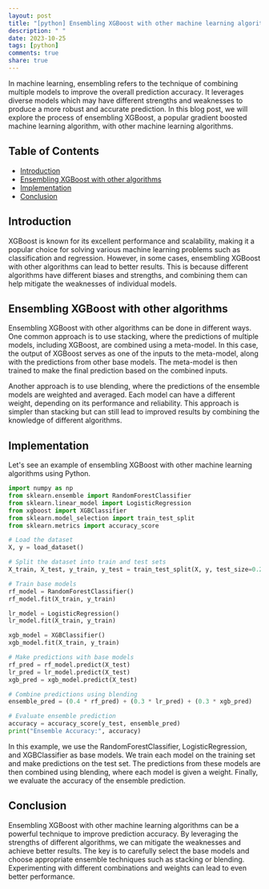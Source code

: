 ```yaml
---
layout: post
title: "[python] Ensembling XGBoost with other machine learning algorithms"
description: " "
date: 2023-10-25
tags: [python]
comments: true
share: true
---
```


In machine learning, ensembling refers to the technique of combining multiple models to improve the overall prediction accuracy. It leverages diverse models which may have different strengths and weaknesses to produce a more robust and accurate prediction. In this blog post, we will explore the process of ensembling XGBoost, a popular gradient boosted machine learning algorithm, with other machine learning algorithms.

## Table of Contents
- [Introduction](#introduction)
- [Ensembling XGBoost with other algorithms](#ensembling-xgboost-with-other-algorithms)
- [Implementation](#implementation)
- [Conclusion](#conclusion)

## Introduction
XGBoost is known for its excellent performance and scalability, making it a popular choice for solving various machine learning problems such as classification and regression. However, in some cases, ensembling XGBoost with other algorithms can lead to better results. This is because different algorithms have different biases and strengths, and combining them can help mitigate the weaknesses of individual models.

## Ensembling XGBoost with other algorithms
Ensembling XGBoost with other algorithms can be done in different ways. One common approach is to use stacking, where the predictions of multiple models, including XGBoost, are combined using a meta-model. In this case, the output of XGBoost serves as one of the inputs to the meta-model, along with the predictions from other base models. The meta-model is then trained to make the final prediction based on the combined inputs.

Another approach is to use blending, where the predictions of the ensemble models are weighted and averaged. Each model can have a different weight, depending on its performance and reliability. This approach is simpler than stacking but can still lead to improved results by combining the knowledge of different algorithms.

## Implementation
Let's see an example of ensembling XGBoost with other machine learning algorithms using Python.

```python
import numpy as np
from sklearn.ensemble import RandomForestClassifier
from sklearn.linear_model import LogisticRegression
from xgboost import XGBClassifier
from sklearn.model_selection import train_test_split
from sklearn.metrics import accuracy_score

# Load the dataset
X, y = load_dataset()

# Split the dataset into train and test sets
X_train, X_test, y_train, y_test = train_test_split(X, y, test_size=0.2, random_state=42)

# Train base models
rf_model = RandomForestClassifier()
rf_model.fit(X_train, y_train)

lr_model = LogisticRegression()
lr_model.fit(X_train, y_train)

xgb_model = XGBClassifier()
xgb_model.fit(X_train, y_train)

# Make predictions with base models
rf_pred = rf_model.predict(X_test)
lr_pred = lr_model.predict(X_test)
xgb_pred = xgb_model.predict(X_test)

# Combine predictions using blending
ensemble_pred = (0.4 * rf_pred) + (0.3 * lr_pred) + (0.3 * xgb_pred)

# Evaluate ensemble prediction
accuracy = accuracy_score(y_test, ensemble_pred)
print("Ensemble Accuracy:", accuracy)
```

In this example, we use the RandomForestClassifier, LogisticRegression, and XGBClassifier as base models. We train each model on the training set and make predictions on the test set. The predictions from these models are then combined using blending, where each model is given a weight. Finally, we evaluate the accuracy of the ensemble prediction.

## Conclusion
Ensembling XGBoost with other machine learning algorithms can be a powerful technique to improve prediction accuracy. By leveraging the strengths of different algorithms, we can mitigate the weaknesses and achieve better results. The key is to carefully select the base models and choose appropriate ensemble techniques such as stacking or blending. Experimenting with different combinations and weights can lead to even better performance.